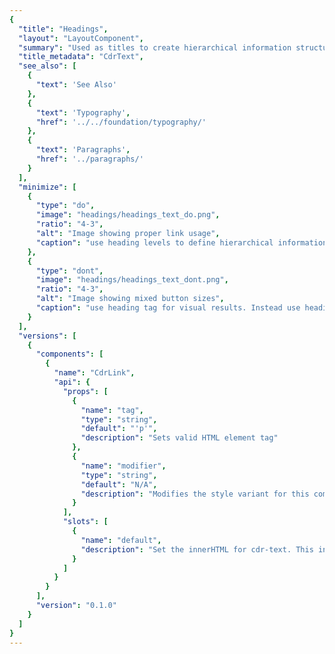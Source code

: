 ```yaml
---
{
  "title": "Headings",
  "layout": "LayoutComponent",
  "summary": "Used as titles to create hierarchical information structure within a page layout",
  "title_metadata": "CdrText",
  "see_also": [
    {
      "text": 'See Also'
    },
    {
      "text": 'Typography',
      "href": '../../foundation/typography/'
    },
    {
      "text": 'Paragraphs',
      "href": '../paragraphs/'
    }
  ],
  "minimize": [
    {
      "type": "do",
      "image": "headings/headings_text_do.png",
      "ratio": "4-3",
      "alt": "Image showing proper link usage",
      "caption": "use heading levels to define hierarchical information."
    },
    {
      "type": "dont",
      "image": "headings/headings_text_dont.png",
      "ratio": "4-3",
      "alt": "Image showing mixed button sizes",
      "caption": "use heading tag for visual results. Instead use heading modifiers."
    }
  ],
  "versions": [
    {
      "components": [
        {
          "name": "CdrLink",
          "api": {
            "props": [
              {
                "name": "tag",
                "type": "string",
                "default": "'p'",
                "description": "Sets valid HTML element tag"
              },
              {
                "name": "modifier",
                "type": "string",
                "default": "N/A",
                "description": "Modifies the style variant for this component. Possible values: { ‘display’  |  ‘display-static’  |  ‘heading-large’  |  ‘heading-large-static’  |  ‘heading-medium’  |  ‘heading-medium-static’  |  ‘heading-small’  |  ‘heading-small-static’  |  ‘subheading' }"
              }
            ],
            "slots": [
              {
                "name": "default",
                "description": "Set the innerHTML for cdr-text. This includes text and html markup."
              }
            ]
          }
        }
      ],
      "version": "0.1.0"
    }
  ]
}
---
```


<cdr-doc-tabs>
<template slot="Overview">
<cdr-doc-table-of-contents-shell>

## Display Responsive

Use for responsive display heading.

<cdr-doc-example-code-pair :background-toggle="false" repository-href="https://github.com/rei/rei-cedar/tree/18.07.1/src/components/text" sandbox-href="https://codesandbox.io/s/10lx8v0qm4" >

```html
  <cdr-text
    tag="h4"
    modifier="display">
      When you gear up, we give back
  </cdr-text>
```

</cdr-doc-example-code-pair>

## Display Static

Use for non-responsive display heading that maintains font size across all viewport sizes.

<cdr-doc-example-code-pair :background-toggle="false" repository-href="https://github.com/rei/rei-cedar/tree/18.07.1/src/components/text" sandbox-href="https://codesandbox.io/s/10lx8v0qm4">

```html
  <cdr-text modifier="display-static">
    When you gear up, we give back
  </cdr-text>
```

</cdr-doc-example-code-pair>

## Heading Large

Use for a responsive large heading.

<cdr-doc-example-code-pair :background-toggle="false" repository-href="https://github.com/rei/rei-cedar/tree/18.07.1/src/components/text" sandbox-href="https://codesandbox.io/s/10lx8v0qm4">

```html
  <cdr-text modifier="heading-large">
    When you gear up, we give back
  </cdr-text>
```

</cdr-doc-example-code-pair>

## Heading Large Static

Use for non-responsive large heading that maintains font size across all viewport sizes.

<cdr-doc-example-code-pair :background-toggle="false" repository-href="https://github.com/rei/rei-cedar/tree/18.07.1/src/components/text" sandbox-href="https://codesandbox.io/s/10lx8v0qm4">

```html
  <cdr-text modifier="heading-large-static">
    When you gear up, we give back
  </cdr-text>
```

</cdr-doc-example-code-pair>

## Heading Medium

Use for a responsive medium heading.

<cdr-doc-example-code-pair :background-toggle="false" repository-href="https://github.com/rei/rei-cedar/tree/18.07.1/src/components/text" sandbox-href="https://codesandbox.io/s/10lx8v0qm4">

```html
  <cdr-text modifier="heading-medium">
    When you gear up, we give back
  </cdr-text>
```

</cdr-doc-example-code-pair>

## Heading Medium Static

Use for non-responsive medium heading that maintains font size across all viewport sizes.

<cdr-doc-example-code-pair :background-toggle="false" repository-href="https://github.com/rei/rei-cedar/tree/18.07.1/src/components/text" sandbox-href="https://codesandbox.io/s/10lx8v0qm4">

```html
  <cdr-text modifier="heading-medium-static">
    When you gear up, we give back
  </cdr-text>
```

</cdr-doc-example-code-pair>

## Heading Small

Use for a responsive small heading.

<cdr-doc-example-code-pair :background-toggle="false" repository-href="https://github.com/rei/rei-cedar/tree/18.07.1/src/components/text" sandbox-href="https://codesandbox.io/s/10lx8v0qm4">

```html
  <cdr-text modifier="heading-small">
    When you gear up, we give back
  </cdr-text>
```

</cdr-doc-example-code-pair>

## Heading Small Static

Use for non-responsive small heading that maintains font size across all viewport sizes.

<cdr-doc-example-code-pair :background-toggle="false" repository-href="https://github.com/rei/rei-cedar/tree/18.07.1/src/components/text" sandbox-href="https://codesandbox.io/s/10lx8v0qm4">

```html
  <cdr-text modifier="heading-small-static">
    When you gear up, we give back
  </cdr-text>
```

</cdr-doc-example-code-pair>

## Subheading

Use for subheadings that are positioned beneath small headings.

<cdr-doc-example-code-pair :background-toggle="false" repository-href="https://github.com/rei/rei-cedar/tree/18.07.1/src/components/text" sandbox-href="https://codesandbox.io/s/10lx8v0qm4">

```html
  <cdr-text modifier="subheading">
    When you gear up, we give back
  </cdr-text>
```

</cdr-doc-example-code-pair>

## Accessibility

To ensure that usage of this component complies with accessibility guidelines:

- Use h1-h6 to identify headings (`<h1>`, `<h2>`, `<h3>`, `<h4>`, `<h5>`, and `<h6>`)
  - If additional headings are needed (`<h7>` and so on), follow the technique described on this page: [ARIA12: Using role=heading to identify headings](https://www.w3.org/TR/WCAG20-TECHS/ARIA12)
- Headings are used to label page regions
  - Use the `aria-label` attribute to associate headings with their page region, as described in the [label page regions](https://www.w3.org/WAI/tutorials/page-structure/labels/#using-aria-labelledby) section of this tutorial
- Subheadings are not semantic headings. Subheadings may be visually styled as a heading but will not be navigable using a screen reader
- For PDF documents, follow the technique on this page: [Providing headings by marking content with heading tags in PDF documents](https://www.w3.org/TR/WCAG20-TECHS/PDF9)
- Assistive technologies skim the structure of a page:
  - Allow users to navigate to or skip over sections through the use of heading levels
  - Avoid skipping heading levels (e.g., `<h2>`  to  `<h4>` )

<br />

This component has compliance with WCAG guidelines by:

- Defining semantic heading levels with ability to assign predefined visual heading styles to each level

</cdr-doc-table-of-contents-shell>
</template>

<template slot="Design Guidelines">
<cdr-doc-table-of-contents-shell>

## Use when

- Creating hierarchical structure of information in a page layout
- Improving quick scanning of page content for sighted users and screen readers

### Don’t use when

- Tagging as a semantic heading when an element only needs to be highlighted or emphasized within your content. Instead, use sizing modifier for this component

## Foundations

- When using this component with semantic headings  from `<h1>` to `<h6>`, typographic styles set up a visual hierarchy created within CSS that helps to establish the order of importance
- Identify headings at the beginning of a section
- Position headings at or near the top of a section

## Content

- Be specific. Provide facts or information that pique user interest. Avoid broad and generic headings
- Start heading titles with strong and familiar keywords to increase scannability
- Ensure the heading works out of page context, such as in search results, social media streams, blog posts, and news feeds
  - Start with most descriptive word. For example, in a section labeled “Disaster Relief” instead of “Preparation for floods”, use “Flood preparation”
  - Avoid duplicating headings (e.g. "More Details")
- Omit needless words. Be clear and concise
- Limit heading length for improved scale across variable container widths
- Headings must:
  - Start with a capital letter
  - Capitalize proper nouns
  - Use sentence case
  - Left-align multi-line headings

## Behavior

- Minimize text overlaid on images and multicolored backgrounds, which can degrade legibility. If text is overlaid on an image:
  - Ensure an accessible contrast between the text and the background
  - Implement image text with proper HTML markup and use CSS to embed any special fonts

### Do / Don’t

<do-dont :examples="$page.frontmatter.minimize" />

## Responsiveness

Responsive heading font sizes are the default for heading levels except subheading. Refer to Overview section for more information. 

## Resources

- WebAIM: [Semantic Structure](https://webaim.org/techniques/semanticstructure/)

</cdr-doc-table-of-contents-shell>
</template>

<template slot="API">
<cdr-doc-table-of-contents-shell>

## Props

<cdr-doc-api type="prop" :api-data="$page.frontmatter.versions[0].components[0].api.props" />

## Slots

<cdr-doc-api type="slot" :api-data="$page.frontmatter.versions[0].components[0].api.slots" />

## Installation

Resources are available within the [CdrText package](https://www.npmjs.com/package/@rei/cdr-text)

- Component: `@rei/cdr-text`

To incorporate the required assets for a component, use the following steps:

### 1. Install using NPM

Install the CdrText package using `npm` in your terminal:

_Terminal_

```bash
npm i -S @rei/cdr-text
```

### 2. Import dependencies

_main.js_

```javascript
// import your required CSS.
import '@rei/cdr-assets/dist/cdr-core.css';
import '@rei/cdr-assets/dist/cdr-fonts.css';
```

### 3. Add component to a template

_local.vue_

```vue
<template>
  <cdr-text
    modifier="body"
  >
    For long-form content like expert advice articles or co-op journal entries.
  </cdr-text>
</template>

<script>
import { CdrText } from '@rei/cdr-text';
export default {
  ...
  components: {
     CdrText  
  }
}
</script>
```

## Usage

The CdrText component allows for styling any html element with available text styles. Visual style and semantic meaning are managed independently by providing: 

- Element to the `tag` prop 
- Style to the `modifier` prop

This method decouples the semantic meaning of a heading level from the visual representation.

With this decoupling, you can style other markup to look like a heading that semantically isn’t a heading. For example, you can style an `<a>` tag in a multi-level navigation as a heading.

```vue
  <cdr-text
    tag="a"
    modifier="heading-small"
    href="http://www.rei.com">
      Heading-large linked
  </cdr-text>
```

This will result in the following HTML:

```html
  <cdr-text modifier="body">
   <a class=”heading-small” href=”http://www.rei.com”>Heading-small linked</a>
  </cdr-text>
```

CdrText modifiers can be nested within semantic headings. The below modifier for subheading is nested in the `<h2>` tag.

```vue
  <cdr-text
    tag="h2"
    modifier="heading-large">
    I'm a heading
    <cdr-text
      tag="span"
      modifier="subheading"
    >
      And I'm a visual subheading
    </cdr-text>
  </cdr-text>
```

This will result in the following HTML:

```html
  <h2>
    I’m a heading
      <span class=”subheading”>
          And I’m a visual subheading
      </span>
  </h2>
```

### Responsive headings

- Heading modifiers (without the “-static” ending) are responsive
- To disable resizing at breakpoints use static variants (ending with “-static”)

```vue
  <cdr-text
    tag="em"
    modifier="heading-medium-static">
    I should not change size at breakpoint
  </cdr-text>
```

## Heading levels

When using actual heading elements via the tag property, nest headings by their level:

- Most important heading has the level 1 (`<h1>`) and the least important heading level 6 (`<h6>`)
- Headings with an equal or higher level start a new section
- Headings with a lower level start new subsections that are part of the higher level section

Skipping heading levels can be confusing and should be avoided where possible:

- Avoid following an `<h2>` tag by an `<h4>` tag
- If an `<h4>` tag closes a previous section, follow with a `<h2>` tag to open the next section

### Exception for fixed page sections

In fixed sections of the page (e.g. sidebars), heading levels **should not** change depending on the heading levels in other areas of the page. Consistency across pages is required throughout the REI digital properties as explained on the [Navigation Design Principles Confluence page](https://confluence.rei.com/display/NAV/Navigation+Design+Principles).

</cdr-doc-table-of-contents-shell>
</template>

<template slot="History">

## 1.0.0

- Enables the visual style of many heading levels and subheading to be applied flexibly to HTML headings (`<h1>` to `<h6>`) and other HTML elements
- Enables responsive heading font sizes that are applied by default and disable as an alternative with following modifiers:
  - Display
  - Heading-large
  - Heading-medium
  - Heading-small
- Disables responsive heading font sizes as an alternative with following modifiers:
  - Display-static
  - Heading-large-static
  - Heading-medium-static
  - Heading-small-static
  - Subheading

</template>
</cdr-doc-tabs>
